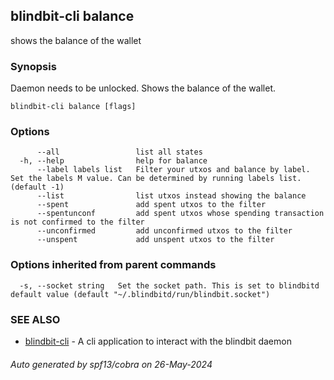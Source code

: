 ## blindbit-cli balance

shows the balance of the wallet

### Synopsis

Daemon needs to be unlocked. Shows the balance of the wallet.

```
blindbit-cli balance [flags]
```

### Options

```
      --all                 list all states
  -h, --help                help for balance
      --label labels list   Filter your utxos and balance by label. Set the labels M value. Can be determined by running labels list. (default -1)
      --list                list utxos instead showing the balance
      --spent               add spent utxos to the filter
      --spentunconf         add spent utxos whose spending transaction is not confirmed to the filter
      --unconfirmed         add unconfirmed utxos to the filter
      --unspent             add unspent utxos to the filter
```

### Options inherited from parent commands

```
  -s, --socket string   Set the socket path. This is set to blindbitd default value (default "~/.blindbitd/run/blindbit.socket")
```

### SEE ALSO

* [blindbit-cli](blindbit-cli.md)	 - A cli application to interact with the blindbit daemon

###### Auto generated by spf13/cobra on 26-May-2024
